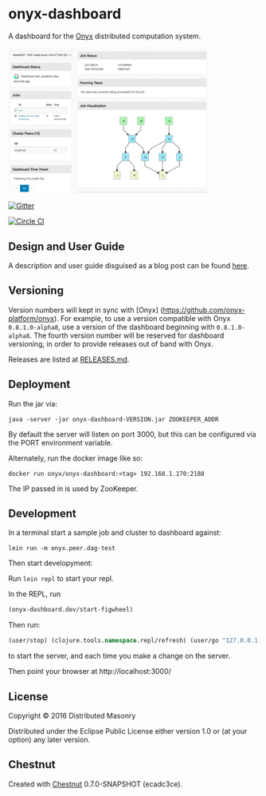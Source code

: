 # onyx-dashboard

A dashboard for the [Onyx](https://github.com/onyx-platform/onyx) distributed computation system.

<img src="doc/screenshot.jpg" width="400">

[![Gitter](https://badges.gitter.im/Join%20Chat.svg)](https://gitter.im/onyx-platform/onyx?utm_source=badge&utm_medium=badge&utm_campaign=pr-badge&utm_content=badge)

[![Circle CI](https://circleci.com/gh/onyx-platform/onyx-dashboard.svg?style=svg)](https://circleci.com/gh/onyx-platform/onyx-dashboard)

## Design and User Guide

A description and user guide disguised as a blog post can be found [here](http://lbradstreet.github.io/clojure/onyx/distributed-systems/2015/02/18/onyx-dashboard.html).

## Versioning

Version numbers will kept in sync with [Onyx]
(https://github.com/onyx-platform/onyx). For example, to use a version
compatible with Onyx `0.8.1.0-alpha8`, use a version of the dashboard beginning with
`0.8.1.0-alpha8`. The fourth version number will be reserved for dashboard versioning, in
order to provide releases out of band with Onyx.

Releases are listed at [RELEASES.md](RELEASES.md).

## Deployment

Run the jar via:
```
java -server -jar onyx-dashboard-VERSION.jar ZOOKEEPER_ADDR
```

By default the server will listen on port 3000, but this can be configured via the PORT environment variable.

Alternately, run the docker image like so:
```
docker run onyx/onyx-dashboard:<tag> 192.168.1.170:2188
```

The IP passed in is used by ZooKeeper.

## Development

In a terminal start a sample job and cluster to dashboard against:
```
lein run -m onyx.peer.dag-test
```

Then start developyment:

Run `lein repl` to start your repl.

In the REPL, run
```clojure
(onyx-dashboard.dev/start-figwheel)
```

Then run:

```clojure
(user/stop) (clojure.tools.namespace.repl/refresh) (user/go "127.0.0.1:2188")
```
to start the server, and each time you make a change on the server.

Then point your browser at http://localhost:3000/

## License

Copyright © 2016 Distributed Masonry

Distributed under the Eclipse Public License either version 1.0 or (at your option) any later version.

## Chestnut

Created with [Chestnut](http://plexus.github.io/chestnut/) 0.7.0-SNAPSHOT (ecadc3ce).
